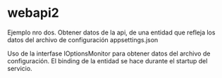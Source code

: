 # webapi2
Ejemplo nro dos.
Obtener datos de la api, de una entidad que refleja los datos del archivo de configuración appsettings.json

Uso de la interfase IOptionsMonitor para obtener datos del archivo de configuración.
El binding de la entidad se hace durante el startup del servicio.


